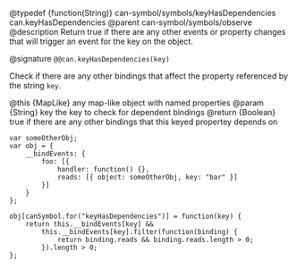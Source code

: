 @typedef {function(String)} can-symbol/symbols/keyHasDependencies can.keyHasDependencies
@parent can-symbol/symbols/observe
@description Return true if there are any other events or property changes that will trigger an event for the key on the object.

@signature `@@can.keyHasDependencies(key)`

Check if there are any other bindings that affect the property referenced by the string `key`.

@this {MapLike} any map-like object with named properties
@param {String} key the key to check for dependent bindings
@return {Boolean} true if there are any other bindings that this keyed propertey depends on

```
var someOtherObj;
var obj = {
	__bindEvents: {
		foo: [{ 
			handler: function() {},
			reads: [{ object: someOtherObj, key: "bar" }]
		}]
	}
};

obj[canSymbol.for("keyHasDependencies")] = function(key) {
	return this.__bindEvents[key] && 
		this.__bindEvents[key].filter(function(binding) {
			return binding.reads && binding.reads.length > 0;
		}).length > 0;
};
```
